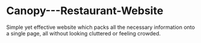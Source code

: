 # Canopy---Restaurant-Website
Simple yet effective website which packs all the necessary information onto a single page, all without looking cluttered or feeling crowded.
